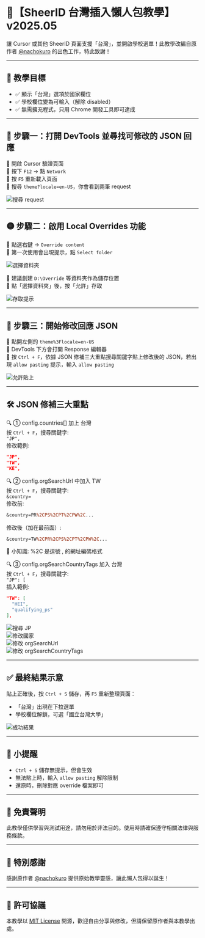 # 🐳【SheerID 台灣插入懶人包教學】v2025.05

讓 Cursor 或其他 SheerID 頁面支援「台灣」，並開啟學校選單！此教學改編自原作者 [@nachokuro](https://www.threads.com/@nachokuro/post/DJYS_BGyoTO?xmt=AQF0iT5FX2nWXu9Ke18fXYs1b5RNnyvtjXmxtKv34Yd9hw) 的出色工作，特此致謝！

---

## 🎯 教學目標

- ✅ 顯示「台灣」選項於國家欄位
- ✅ 學校欄位變為可輸入（解除 disabled）
- ✅ 無需擴充程式，只用 Chrome 開發工具即可達成

---

## 📘 步驟一：打開 DevTools 並尋找可修改的 JSON 回應

🔹 開啟 Cursor 驗證頁面  
🔹 按下 `F12` → 點 `Network`  
🔹 按 `F5` 重新載入頁面  
🔹 搜尋 `theme?locale=en-US`，你會看到兩筆 request  

![搜尋 request](cursor_img/1.png)

---

## 🟡 步驟二：啟用 Local Overrides 功能

🔹 點選右鍵 → `Override content`  
🔹 第一次使用會出現提示，點 `Select folder`  

![選擇資料夾](cursor_img/2.png)

🔹 建議創建 `D:\Override` 等資料夾作為儲存位置  
🔹 點「選擇資料夾」後，按「允許」存取  

![存取提示](cursor_img/3.png)

---

## 🧩 步驟三：開始修改回應 JSON

🔹 點開左側的 `theme%3Flocale=en-US`  
🔹 DevTools 下方會打開 Response 編輯器  
🔹 按 `Ctrl + F`，依據 JSON 修補三大重點搜尋關鍵字貼上修改後的 JSON，若出現 `allow pasting` 提示，輸入 `allow pasting`  

![允許貼上](cursor_img/4.png)

---

## 🛠 JSON 修補三大重點

🔍 ① config.countries[] 加上 台灣  
按 `Ctrl + F`，搜尋關鍵字:  
`"JP",`  
修改範例:  
```json
"JP",
"TW",
"KE",
```

🔍 ② config.orgSearchUrl 中加入 TW  
按 `Ctrl + F`，搜尋關鍵字:  
`&country=`  
修改前:  
```perl
&country=PR%2CPS%2CPT%2CPW%2C...
```
修改後（加在最前面）:  
```perl
&country=TW%2CPR%2CPS%2CPT%2CPW%2C...
```
📘 小知識: %2C 是逗號 , 的網址編碼格式  

🔍 ③ config.orgSearchCountryTags 加入 台灣  
按 `Ctrl + F`，搜尋關鍵字:  
`"JP": [`  
插入範例:  
```json
"TW": [
  "HEI",
  "qualifying_ps"
],
```

![搜尋 JP](cursor_img/5.png)  
![修改國家](cursor_img/6.png)  
![修改 orgSearchUrl](cursor_img/7.png)  
![修改 orgSearchCountryTags](cursor_img/8.png)

---

## ✅ 最終結果示意

貼上正確後，按 `Ctrl + S` 儲存，再 `F5` 重新整理頁面：  
- 「台灣」出現在下拉選單  
- 學校欄位解鎖，可選「國立台灣大學」  

![成功結果](cursor_img/9.png)

---

## 🧠 小提醒

- `Ctrl + S` 儲存無提示，但會生效  
- 無法貼上時，輸入 `allow pasting` 解除限制  
- 還原時，刪除對應 override 檔案即可  

---

## 📝 免責聲明

此教學僅供學習與測試用途，請勿用於非法目的。使用時請確保遵守相關法律與服務條款。

---

## 🙏 特別感謝

感謝原作者 [@nachokuro](https://www.threads.com/@nachokuro/post/DJYS_BGyoTO?xmt=AQF0iT5FX2nWXu9Ke18fXYs1b5RNnyvtjXmxtKv34Yd9hw) 提供原始教學靈感，讓此懶人包得以誕生！

---

## 📄 許可協議

本教學以 [MIT License](https://opensource.org/licenses/MIT) 開源，歡迎自由分享與修改，但請保留原作者與本教學出處。

